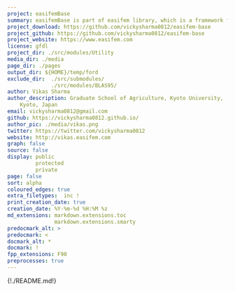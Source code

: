 ```yaml
---
project: easifemBase
summary: easifemBase is part of easifem library, which is a framework for Expandable And Scalable Infrastructure for Finite Element Methods.
project_download: https://github.com/vickysharma0812/easifem-base
project_github: https://github.com/vickysharma0812/easifem-base
project_website: https://www.easifem.com
license: gfdl
project_dir: ./src/modules/Utility
media_dir: ./media
page_dir: ./pages
output_dir: ${HOME}/temp/ford
exclude_dir:  ./src/submodules/
              ./src/modules/BLAS95/
author: Vikas Sharma
author_description: Graduate School of Agriculture, Kyoto University,
	Kyoto, Japan
email: vickysharma0812@gmail.com
github: https://vickysharma0812.github.io/
author_pic: ./media/vikas.png
twitter: https://twitter.com/vickysharma0812
website: http://vikas.easifem.com
graph: false 
source: false 
display: public
         protected
         private
page: false
sort: alpha
coloured_edges: true
extra_filetypes:  inc !
print_creation_date: true
creation_date: %Y-%m-%d %H:%M %z
md_extensions: markdown.extensions.toc
               markdown.extensions.smarty
predocmark_alt: >
predocmark: <
docmark_alt: *
docmark: !
fpp_extensions: F90
preprocesses: true
---
```


{!./README.md!}

<!-- FORD features two macros to make it easier to provide intradocumentation links. These are `|url|` which gets replaced by the project URL, and `|media|`, which gets replaced by the (absolute) path to the media directory in the output. you can also use `favicon:` -->
